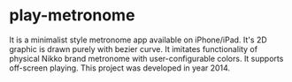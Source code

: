 # play-metronome
It is a minimalist style metronome app available on iPhone/iPad. It's 2D graphic is drawn purely with bezier curve. It imitates functionality of physical Nikko brand metronome with user-configurable colors. It supports off-screen playing. This project was developed in year 2014.
